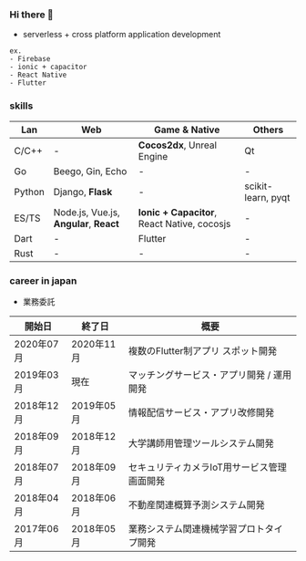 ### Hi there 👋
- serverless + cross platform application development
```
ex.
- Firebase
- ionic + capacitor
- React Native
- Flutter
```


### skills
|Lan  |Web  |Game & Native  |Others |
|---|---|---|---|
|C/C++|-|**Cocos2dx**, Unreal Engine|Qt|
|Go|Beego, Gin, Echo|-|-|
|Python|Django, **Flask**|-|scikit-learn, pyqt|
|ES/TS|Node.js, Vue.js, **Angular**, **React**|**Ionic + Capacitor**, React Native, cocosjs|-|
|Dart|-|Flutter|-|
|Rust|-|-|-|


### career in japan 
- 業務委託

|開始日  |終了日  |概要  |
|---|---|---|
|2020年07月  |2020年11月  |複数のFlutter制アプリ スポット開発  |
|2019年03月  |現在        |マッチングサービス・アプリ開発 / 運用開発  |
|2018年12月  |2019年05月  |情報配信サービス・アプリ改修開発  |
|2018年09月  |2018年12月  |大学講師用管理ツールシステム開発  |
|2018年07月  |2018年09月  |セキュリティカメラIoT用サービス管理画面開発  |
|2018年04月  |2018年06月  |不動産関連概算予測システム開発  |
|2017年06月  |2018年05月  |業務システム関連機械学習プロトタイプ開発  |



<!--
**kubocker/kubocker** is a ✨ _special_ ✨ repository because its `README.md` (this file) appears on your GitHub profile.

Here are some ideas to get you started:

- 🔭 I’m currently working on ...
- 🌱 I’m currently learning ...
- 👯 I’m looking to collaborate on ...
- 🤔 I’m looking for help with ...
- 💬 Ask me about ...
- 📫 How to reach me: ...
- 😄 Pronouns: ...
- ⚡ Fun fact: ...
-->
